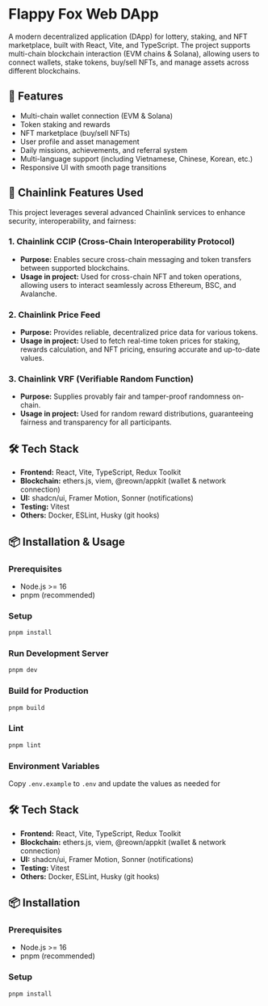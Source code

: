 #  Flappy Fox Web DApp

A modern decentralized application (DApp) for lottery, staking, and NFT marketplace, built with React, Vite, and TypeScript. The project supports multi-chain blockchain interaction (EVM chains & Solana), allowing users to connect wallets, stake tokens, buy/sell NFTs, and manage assets across different blockchains.

## 🚀 Features

- Multi-chain wallet connection (EVM & Solana)
- Token staking and rewards
- NFT marketplace (buy/sell NFTs)
- User profile and asset management
- Daily missions, achievements, and referral system
- Multi-language support (including Vietnamese, Chinese, Korean, etc.)
- Responsive UI with smooth page transitions

## 🔗 Chainlink Features Used

This project leverages several advanced Chainlink services to enhance security, interoperability, and fairness:

### 1. Chainlink CCIP (Cross-Chain Interoperability Protocol)
- **Purpose:** Enables secure cross-chain messaging and token transfers between supported blockchains.
- **Usage in project:** Used for cross-chain NFT and token operations, allowing users to interact seamlessly across Ethereum, BSC, and Avalanche.

### 2. Chainlink Price Feed
- **Purpose:** Provides reliable, decentralized price data for various tokens.
- **Usage in project:** Used to fetch real-time token prices for staking, rewards calculation, and NFT pricing, ensuring accurate and up-to-date values.

### 3. Chainlink VRF (Verifiable Random Function)
- **Purpose:** Supplies provably fair and tamper-proof randomness on-chain.
- **Usage in project:** Used for random reward distributions, guaranteeing fairness and transparency for all participants.


## 🛠️ Tech Stack

- **Frontend:** React, Vite, TypeScript, Redux Toolkit
- **Blockchain:** ethers.js, viem, @reown/appkit (wallet & network connection)
- **UI:** shadcn/ui, Framer Motion, Sonner (notifications)
- **Testing:** Vitest
- **Others:** Docker, ESLint, Husky (git hooks)


## 📦 Installation & Usage

### Prerequisites

- Node.js >= 16
- pnpm (recommended)

### Setup

```sh
pnpm install
```

### Run Development Server

```sh
pnpm dev
```

### Build for Production

```sh
pnpm build
```

### Lint

```sh
pnpm lint
```

### Environment Variables

Copy `.env.example` to `.env` and update the values as needed for
## 🛠️ Tech Stack

- **Frontend:** React, Vite, TypeScript, Redux Toolkit
- **Blockchain:** ethers.js, viem, @reown/appkit (wallet & network connection)
- **UI:** shadcn/ui, Framer Motion, Sonner (notifications)
- **Testing:** Vitest
- **Others:** Docker, ESLint, Husky (git hooks)

## 📦 Installation

### Prerequisites

- Node.js >= 16
- pnpm (recommended)

### Setup

```sh
pnpm install